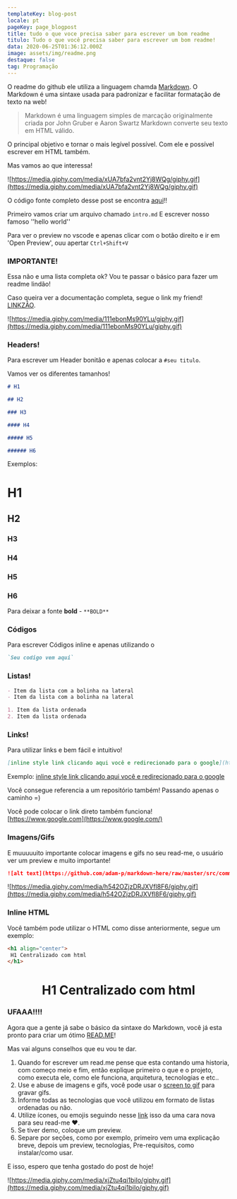 ```yaml
---
templateKey: blog-post
locale: pt
pageKey: page_blogpost
title: tudo o que voce precisa saber para escrever um bom readme
titulo: Tudo o que você precisa saber para escrever um bom readme!
data: 2020-06-25T01:36:12.000Z
image: assets/img/readme.png
destaque: false
tag: Programação
---
```


O readme do github ele utiliza a linguagem chamda [Markdown](https://pt.wikipedia.org/wiki/Markdown#:~:text=Markdown%20%C3%A9%20uma%20linguagem%20simples,seu%20texto%20em%20HTML%20v%C3%A1lido.). O Markdown é uma sintaxe usada para padronizar e facilitar formatação de texto na web!

> Markdown é uma linguagem simples de marcação originalmente criada por John Gruber e Aaron Swartz Markdown converte seu texto em HTML válido.

O principal objetivo e tornar o mais legível possível. Com ele e possível escrever em HTML também.

Mas vamos ao que interessa!

![https://media.giphy.com/media/xUA7bfa2vnt2Yj8WQg/giphy.gif](https://media.giphy.com/media/xUA7bfa2vnt2Yj8WQg/giphy.gif)

O código fonte completo desse post se encontra [aqui](https://github.com/LorenaKauane/readme-intro/tree/master)!!

Primeiro vamos criar um arquivo chamado `intro.md` E escrever nosso famoso ''hello world''

Para ver o preview no vscode e apenas clicar com o botão direito e ir em 'Open Preview', ouu apertar `Ctrl+Shift+V`

### IMPORTANTE!

Essa não e uma lista completa ok? Vou te passar o básico para fazer um readme lindão!

Caso queira ver a documentação completa, segue o link my friend! [LINKZÃO](https://daringfireball.net/projects/markdown/syntax).

![https://media.giphy.com/media/111ebonMs90YLu/giphy.gif](https://media.giphy.com/media/111ebonMs90YLu/giphy.gif)

### Headers!

Para escrever um Header bonitão e apenas colocar a `#seu titulo`.

Vamos ver os diferentes tamanhos!

```markdown
# H1

## H2

### H3

#### H4

##### H5

###### H6
```

Exemplos:

# H1

## H2

### H3

### H4

### H5

### H6

Para deixar a fonte **bold** - `**BOLD**`

### Códigos

Para escrever Códigos inline e apenas utilizando o

```markdown
`Seu codigo vem aqui`
```

### Listas!

```markdown
- Item da lista com a bolinha na lateral
- Item da lista com a bolinha na lateral

1. Item da lista ordenada
2. Item da lista ordenada
```

### Links!

Para utilizar links e bem fácil e intuitivo!

```markdown
[inline style link clicando aqui você e redirecionado para o google](https://www.google.com)
```

Exemplo: [inline style link clicando aqui você e redirecionado para o google](https://www.google.com/)

Você consegue referencia a um repositório também! Passando apenas o caminho =)

Você pode colocar o link direto também funciona! [https://www.google.com](https://www.google.com/)

### Imagens/Gifs

E muuuuuito importante colocar imagens e gifs no seu read-me, o usuário ver um preview e muito importante!

```markdown
![alt text](https://github.com/adam-p/markdown-here/raw/master/src/common/images/icon48.png "Logo Title Text 1")
```

![https://media.giphy.com/media/h542OZjzDRJXVfl8F6/giphy.gif](https://media.giphy.com/media/h542OZjzDRJXVfl8F6/giphy.gif)

### Inline HTML

Você também pode utilizar o HTML como disse anteriormente, segue um exemplo:

```markdown
<h1 align="center">
 H1 Centralizado com html
</h1>
```

<h1 align="center">
H1 Centralizado com html
</h1>

### UFAAA!!!!

Agora que a gente já sabe o básico da sintaxe do Markdown, você já esta pronto para criar um ótimo [READ.ME](http://read.me/)!

Mas vai alguns conselhos que eu vou te dar.

1. Quando for escrever um read.me pense que esta contando uma historia, com começo meio e fim, então explique primeiro o que e o projeto, como executa ele, como ele funciona, arquitetura, tecnologias e etc..
2. Use e abuse de imagens e gifs, você pode usar o [screen to gif](https://www.screentogif.com/) para gravar gifs.
3. Informe todas as tecnologias que você utilizou em formato de listas ordenadas ou não.
4. Utilize ícones, ou emojis seguindo nesse [link](https://emojipedia.org/) isso da uma cara nova para seu read-me ❤️.
5. Se tiver demo, coloque um preview.
6. Separe por seções, como por exemplo, primeiro vem uma explicação breve, depois um preview, tecnologias, Pre-requisitos, como instalar/como usar.

E isso, espero que tenha gostado do post de hoje!

![https://media.giphy.com/media/xjZtu4qi1biIo/giphy.gif](https://media.giphy.com/media/xjZtu4qi1biIo/giphy.gif)
